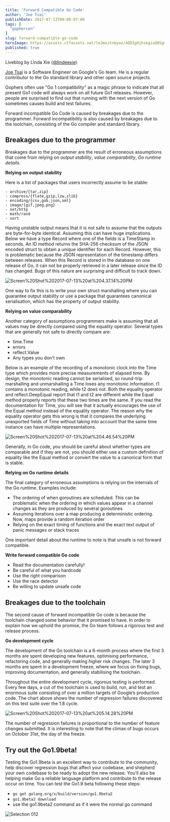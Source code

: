 ```yaml
---
title: 'Forward Compatible Go Code'
author: 'Joe Tsai'
publishDate: 2017-07-13T00:00-07:00
tags: [
  "gophercon"
]
slug: forward-compatible-go-code
heroImage: https://assets.ctfassets.net/le3mxztn6yoo/4ODIg0jhskgiuQ0SgmaMsm/addc509ab1dff98eb6864bcee1740aad/Selection_012.bmp
published: true
---
```


Liveblog by Linda Xie ([@lindeexie](https://twitter.com/lindeexie))

[Joe Tsai](https://www.linkedin.com/in/dsnet/) is a Software Engineer on Google's Go team. He is a regular contributor to the Go standard library and other open source projects.

Gophers often use "Go 1 compatibility" as a magic phrase to indicate that all present Go1 code will always work on all future Go1 releases. However, people are surprised to find out that running with the next version of Go sometimes causes build and test failures.

Forward incompatible Go Code is caused by breakages due to the programmer. Forward incompatibility is also caused by breakages due to the toolchain, consisting of the Go compiler and standard library.

## Breakages due to the programmer

Breakages due to the programmer are the result of erroneous assumptions that come from relying on _output stability_, _value comparability_, _Go runtime details_.

**Relying on output stability**

Here is a list of packages that users incorrectly assume to be stable:

```
- archive/{tar,zip}
- compress/{flate,gzip,lzw,zlib}
- encoding/{csv,gob,json,xml}
- image/{gif,jpeg,png}
- net/http
- math/rand
- sort
```

Having unstable output means that it is not safe to assume that the outputs are byte-for-byte identical. Assuming this can have huge implications. Below we have a type Record where one of the fields is a TimeStamp in seconds. An ID method returns the SHA-256 checksum of the JSON encoded struct to obtain a unique identifier for each Record. However, this is problematic because the JSON representation of the timestamp differs between releases. When this Record is stored in the database on one release of Go, it can not be properly retrieved in a later release since the ID has changed. Bugs of this nature are surprising and difficult to track down.

![Screen%20Shot%202017-07-13%20at%204.37.14%20PM](//images.contentful.com/le3mxztn6yoo/54ca7qTrxSigoEI2aOyUMK/d9a2dc139485a70fdc1f96e934b29b10/Screen_20Shot_202017-07-13_20at_204.37.14_20PM.png)

One way to fix this is to write your own struct marshalling where you can guarantee output stability or use a package that guarantees canonical serialisation, which has the property of output stability.

**Relying on value comparability**

Another category of assumptions programmers make is assuming that all values may be directly compared using the equality operator. Several types that are generally not safe to directly compare are:

- time.Time
- errors
- reflect.Value
- Any types you don't own

Below is an example of the recording of a monotonic clock into the Time type which provides more precise measurements of elapsed time. By design, the monotonic reading cannot be serialised, so round-trip marshalling and unmarshalling a Time loses any monotonic information. t1 contains a monotonic reading, while t2 does not. Both the equality operator and reflect.DeepEqual report that t1 and t2 are different while the Equal method properly reports that these two times are the same. If you read the documentation for Time, you will see that it actually encourages the use of the Equal method instead of the equality operator. The reason why the equality operator gets this wrong is that it compares the underlying unexported fields of Time without taking into account that the same time instance can have multiple representations.

![Screen%20Shot%202017-07-13%20at%204.46.54%20PM](//images.contentful.com/le3mxztn6yoo/67it4548xyi80UcuAA00og/0b540173bc27daefac6a1cfb27491548/Screen_20Shot_202017-07-13_20at_204.46.54_20PM.png)

Generally, in Go code, you should be careful about whether types are comparable and if they are not, you should either use a custom definition of equality like the Equal method or convert the value to a canonical form that is stable.

**Relying on Go runtime details**

The final category of erroneous assumptions is relying on the internals of the Go runtime. Examples include:

- The ordering of when goroutines are scheduled. This can be problematic when the ordering in which values appear in a channel changes as they are produced by several goroutines
- Assuming iterations over a map producing a deterministic ordering. Now, maps provide a random iteration order
- Relying on the exact timing of functions and the exact text output of panic messages or stack traces

One important detail about the runtime to note is that unsafe is not forward compatible.

**Write forward compatible Go code**

- Read the documentation carefully!
- Be careful of what you hardcode
- Use the right comparison
- Use the race detector
- Be willing to update unsafe code

## Breakages due to the toolchain

The second cause of forward incompatible Go code is because the toolchain changed some behavior that it promised to have. In order to explain how we uphold the promise, the Go team follows a rigorous test and release process.

**Go development cycle**

The development of the Go toolchain is a 6-month process where the first 3 months are spent developing new features, optimising performance, refactoring code, and generally making higher risk changes. The later 3 months are spent in a development freeze, where we focus on fixing bugs, improving documentation, and generally stabilising the toolchain.

Throughout the entire development cycle, rigorous testing is performed. Every few days, a cut of the toolchain is used to build, run, and test an enormous suite consisting of over a million targets of Google’s production code. The chart above shows the number of regression failures discovered on this test suite over the 1.8 cycle.

![Screen%20Shot%202017-07-13%20at%205.14.28%20PM](//images.contentful.com/le3mxztn6yoo/5Px529rC7uaIU2Gq2wok6S/e4c941caac1ba627e7619d1215044014/Screen_20Shot_202017-07-13_20at_205.14.28_20PM.png)

The number of regression failures is proportional to the number of feature changes submitted. It is interesting to note that the climax of bugs occurs on October 31st, the day of the freeze.

## Try out the Go1.9beta!

Testing the Go1.9beta is an excellent way to contribute to the community, help discover regression bugs that affect your codebase, and shepherd your own codebase to be ready to adopt the new release. You'll also be helping make Go a reliable language platform and contribute to the release occur on time. You can test the Go1.9 beta following these steps:

- `go get golang.org/x/build/version/go1.9beta2`
- `go1.9beta2 download`
- use the go1.9beta2 command as if it were the normal go command

![Selection 012](//assets.contentful.com/le3mxztn6yoo/4ODIg0jhskgiuQ0SgmaMsm/addc509ab1dff98eb6864bcee1740aad/Selection_012.bmp)